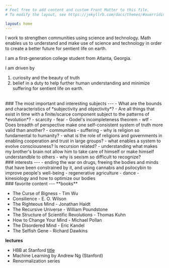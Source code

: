 ```yaml
---
# Feel free to add content and custom Front Matter to this file.
# To modify the layout, see https://jekyllrb.com/docs/themes/#overriding-theme-defaults

layout: home
---
```



I work to strengthen communities using science and technology. Math enables us to understand and make use of science and technology in order to create a better future for sentient life on earth.

I am a first-generation college student from Atlanta, Georgia. 

I am driven by 
  1) curiosity and the beauty of truth
  2) belief in a duty to help further human understanding and minimize suffering for sentient life on earth. 



<br>
### The most important and interesting subjects
---
- What are the bounds and characteristics of *subjectivity and objectivity*?
- Are all things that exist in time with a finite/scarce component subject to the patterns of *evolution*?
- scarcity
- fear
- Godel's incompleteness theorem - wtf
- Does breadth of perspective make one self-consistent system of truth more valid than another? 
- communities
- suffering
- why is religion so fundamental to humanity?
  - what is the role of religions and governments in enabling cooperation and trust in large groups?
- what enables a system to evolve consciousness? Is recursion related?
- understanding what makes my brother's brain not allow him to take care of himself or make himself understandble to others
- why is sexism so difficult to recognize?

<br>
### interests
---
- ending the war on drugs, freeing the bodies and minds that have been constrained by it, and using cannabis and psilocybin to improve people's well-being
- regenerative agriculture
- dance
- kinesiology and how to optimize our bodies

<br>
### favorite content
---
**books**

- The Curse of Bigness - Tim Wu
- Consilience - E. O. Wilson
- The Righteous Mind - Jonathan Haidt
- The Recursive Universe - William Poundstone
- The Structure of Scientific Revolutions - Thomas Kuhn
- How to Change Your Mind - Michael Pollan
- The Disordered Mind - Eric Kandel
- The Selfish Gene - Richard Dawkins

**lectures**

- HBB at Stanford [title](https://www.example.com)
- Machine Learning by Andrew Ng (Stanford)
- Renormalization series
